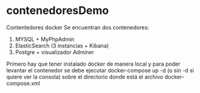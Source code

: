 # contenedoresDemo
Contentedores docker
Se encuentran dos contenedores:
1) MYSQL + MyPhpAdmin
2) ElasticSearch (3 instancias + Kibana)
3) Postgre + visualizador Adminer

Primero hay que tener instalado docker de manera local y para poder levantar el contenedor se debe ejecutar docker-compose up -d (o sin -d si quiere ver la consola) sobre el directorio donde está el archivo docker-compose.xml
